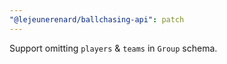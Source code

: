 ```yaml
---
"@lejeunerenard/ballchasing-api": patch
---
```


Support omitting `players` & `teams` in `Group` schema.
